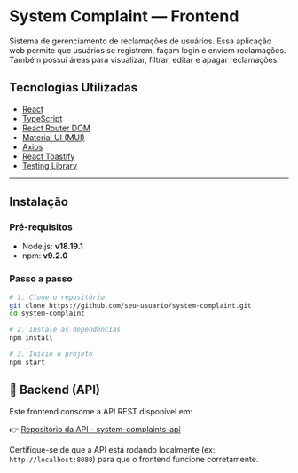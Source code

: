 # System Complaint — Frontend

Sistema de gerenciamento de reclamações de usuários. Essa aplicação web permite que usuários se registrem, façam login e enviem reclamações. Também possui áreas para visualizar, filtrar, editar e apagar reclamações.

## Tecnologias Utilizadas

- [React](https://reactjs.org/)
- [TypeScript](https://www.typescriptlang.org/)
- [React Router DOM](https://reactrouter.com/)
- [Material UI (MUI)](https://mui.com/)
- [Axios](https://axios-http.com/)
- [React Toastify](https://fkhadra.github.io/react-toastify/)
- [Testing Library](https://testing-library.com/)

---

## Instalação

### Pré-requisitos

- Node.js: **v18.19.1**
- npm: **v9.2.0**

### Passo a passo

```bash
# 1. Clone o repositório
git clone https://github.com/seu-usuario/system-complaint.git
cd system-complaint

# 2. Instale as dependências
npm install

# 3. Inicie o projeto
npm start
```
## 🔗 Backend (API)

Este frontend consome a API REST disponível em:

👉 [Repositório da API - system-complaints-api](https://github.com/MatheusBarbosa01/System-complaints-api.git)

Certifique-se de que a API está rodando localmente (ex: `http://localhost:8080`) para que o frontend funcione corretamente.
